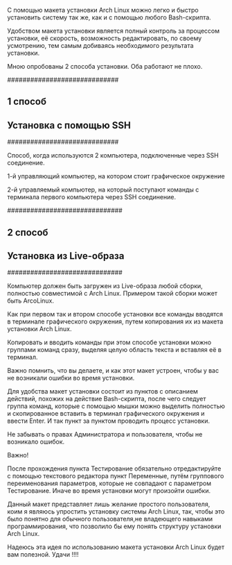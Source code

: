С помощью макета установки Arch Linux можно
легко и быстро установить систему так же, как
и с помощью любого Bash-скрипта.

Удобством макета установки является полный контроль
за процессом установки, её скорость, возможность
редактировать, по своему усмотрению, тем самым
добиваясь необходимого результата установки.


Мною опробованы 2 способа установки.
Оба работают не плохо.


#############################
##       1 способ          ##
## Установка c помощью SSH ##
#############################

Способ, когда используются 2 компьютера, 
подключенные через SSH соединение.

1-й управляющий компьютер, на котором стоит
графическое окружение

2-й управляемый компьютер, на который поступают
команды с терминала первого компьютера
через SSH соединение.


##############################
##        2 способ          ##
## Установка из Live-образа ##
##############################

Компьютер должен быть загружен из Live-образа
любой сборки, полностью совместимой с Arch Linux.
Примером такой сборки может быть ArcoLinux.

Как при первом так и втором способе установки
все команды вводятся в терминале графического
окружения, путем копирования их из макета установки
Arch Linux.

Копировать и вводить команды при этом способе
установки можно группами команд сразу, выделяя
целую область текста и вставляя её в терминал.

Важно помнить, что вы делаете, и как этот макет
устроен, чтобы у вас не возникали ошибки во время
установки.

Для удобства макет установки состоит из пунктов
с описанием действий, похожих на действие
Bash-скрипта, после чего следует группа команд,
которые с помощью мышки можно выделить полностью
и скопированное вставить в терминал графического
окружения и ввести Enter. И так пункт за пунктом
проводить процесс установки.

Не забывать о правах Администратора и пользователя,
чтобы не возникало ошибок.

Важно!

После прохождения пункта Тестирование обязательно
отредактируйте с помощью текстового редактора пункт
Переменные, путём группового переименования
параметров, которые не совпадают с параметром
Тестирование. Иначе во время установки могут
произойти ошибки.

Данный макет представляет лишь желание простого
пользователя, коим я являюсь упростить установку
системы Arch Linux, так, чтобы это было понятно
для обычного пользователя,не владеющего навыками
программирования, что позволило бы ему понять
структуру установки Arch Linux.

Надеюсь эта идея по использованию макета установки Arch Linux
будет вам полезной. Удачи !!!!
